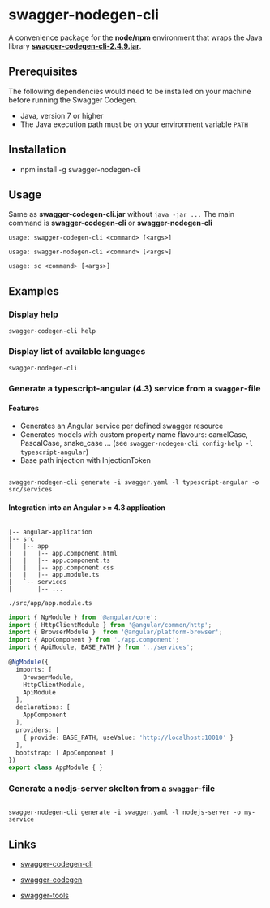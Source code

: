 # swagger-nodegen-cli

A convenience package for the **node/npm** environment that wraps the Java library [**swagger-codegen-cli-2.4.9.jar**](https://repo1.maven.org/maven2/io/swagger/swagger-codegen-cli/2.4.9/swagger-codegen-cli-2.4.9.jar).

## Prerequisites

The following dependencies would need to be installed on your machine before running the Swagger Codegen.

- Java, version 7 or higher
- The Java execution path must be on your environment variable `PATH`

## Installation

- npm install -g swagger-nodegen-cli

## Usage

Same as **swagger-codegen-cli.jar** without `java -jar ...`
The main command is **swagger-codegen-cli** or **swagger-nodegen-cli**

`usage: swagger-codegen-cli <command> [<args>]`

`usage: swagger-nodegen-cli <command> [<args>]`

`usage: sc <command> [<args>]`

## Examples

### Display help

```console
swagger-codegen-cli help
```

### Display list of available languages

```console
swagger-nodegen-cli
```

### Generate a typescript-angular (4.3) service from a `swagger`-file

#### Features

- Generates an Angular service per defined swagger resource
- Generates models with custom property name flavours: camelCase, PascalCase, snake_case ... (see `swagger-nodegen-cli config-help -l typescript-angular`)
- Base path injection with InjectionToken

```console

swagger-nodegen-cli generate -i swagger.yaml -l typescript-angular -o src/services

```

#### Integration into an Angular >= 4.3 application

```tree

|-- angular-application
|-- src
|   |-- app
|   |   |-- app.component.html
|   |   |-- app.component.ts
|   |   |-- app.component.css
|   |   |-- app.module.ts
|   `-- services
|       |-- ...

```

`./src/app/app.module.ts`

```typescript
import { NgModule } from '@angular/core';
import { HttpClientModule } from '@angular/common/http';
import { BrowserModule }  from '@angular/platform-browser';
import { AppComponent } from './app.component';
import { ApiModule, BASE_PATH } from '../services';

@NgModule({
  imports: [
    BrowserModule,
    HttpClientModule,
    ApiModule
  ],
  declarations: [
    AppComponent
  ],
  providers: [
    { provide: BASE_PATH, useValue: 'http://localhost:10010' }
  ],
  bootstrap: [ AppComponent ]
})
export class AppModule { }

```

### Generate a nodjs-server skelton from a `swagger`-file

```console

swagger-nodegen-cli generate -i swagger.yaml -l nodejs-server -o my-service

```

## Links

- [swagger-codegen-cli](https://oss.sonatype.org/content/repositories/releases/io/swagger/swagger-codegen-cli/)

- [swagger-codegen](https://github.com/swagger-api/swagger-codegen)

- [swagger-tools](https://swagger.io/docs/swagger-tools/)
